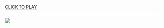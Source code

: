 
<a href="https://premium76.site?title=truck_driving_games_unblocked&ref=13M">CLICK TO PLAY</a></h3>
<hr>

<a href="https://premium76.site?title=truck_driving_games_unblocked&ref=13M"><img src="https://clearcache.store/games.png"></a>


